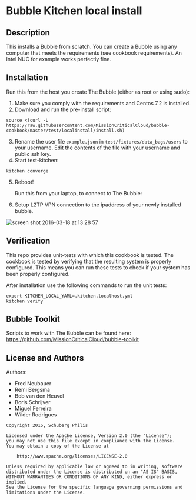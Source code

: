 # Bubble Kitchen local install

Description
------------
This installs a Bubble from scratch. You can create a Bubble using any computer that meets the requirements (see cookbook requirements). An Intel NUC for example works perfectly fine.

Installation
------------
Run this from the host you create The Bubble (either as root or using sudo):

1. Make sure you comply with the requirements and Centos 7.2 is installed.
2. Download and run the pre-install script:

```
source <(curl -L https://raw.githubusercontent.com/MissionCriticalCloud/bubble-cookbook/master/test/localinstall/install.sh)
```
3. Rename the user file `example.json` in `test/fixtures/data_bags/users` to your username. Edit the contents of the file with your username and public ssh key.
4. Start test-kitchen:

```
kitchen converge
```
5. Reboot!

   Run this from your laptop, to connect to The Bubble:
6. Setup L2TP VPN connection to the ipaddress of your newly installed bubble.

![screen shot 2016-03-18 at 13 28 57](https://cloud.githubusercontent.com/assets/1630096/13877811/68585b16-ed0d-11e5-9790-15ad2702f5a2.png)

Verification
------------
This repo provides unit-tests with which this cookbook is tested. The cookbook is tested by verifying that the resulting system is properly configured.
This means you can run these tests to check if your system has been properly configured. 

After installation use the following commands to run the unit tests:
```
export KITCHEN_LOCAL_YAML=.kitchen.localhost.yml
kitchen verify
```

Bubble Toolkit
-------------
Scripts to work with The Bubble can be found here: https://github.com/MissionCriticalCloud/bubble-toolkit

License and Authors
-------------------
Authors:
* Fred Neubauer
* Remi Bergsma
* Bob van den Heuvel
* Boris Schrijver
* Miguel Ferreira
* Wilder Rodrigues

```text
Copyright 2016, Schuberg Philis

Licensed under the Apache License, Version 2.0 (the "License");
you may not use this file except in compliance with the License.
You may obtain a copy of the License at

    http://www.apache.org/licenses/LICENSE-2.0

Unless required by applicable law or agreed to in writing, software
distributed under the License is distributed on an "AS IS" BASIS,
WITHOUT WARRANTIES OR CONDITIONS OF ANY KIND, either express or implied.
See the License for the specific language governing permissions and
limitations under the License.
```
